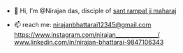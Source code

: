 - 👋 Hi, I’m @Nirajan das, disciple of <a href ="[https://www.jagatgururampalji.org/en/publications](https://www.jagatgururampalji.org/en/life-history-sant-rampal-ji)"> sant rampal ji maharaj</a>

- 📫 reach me: nirajanbhattarai12345@gmail.com
            https://www.instagram.com/nirajan_______________/
                www.linkedin.com/in/nirajan-bhattarai-9847106343
<!---
Nirajan1-droid/Nirajan1-droid is a ✨ special ✨ repository because its `README.md` (this file) appears on your GitHub profile.
You can click the Preview link to take a look at your changes.
--->

